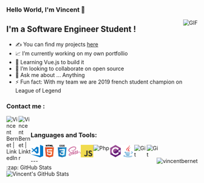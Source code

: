 ### Hello World, I'm Vincent 👋
 
 <img align="right" alt="GIF" src="https://miro.medium.com/max/2400/1*CgjvOHqRTMXw2i8m7Mdo0w.gif" height="350" />


## I'm a Software Engineer Student !
- ✍ You can find my projects [here]
- 📈 I’m currently working on my own portfollio
- 🌱 Learning Vue.js to build it 
- 👯 I’m looking to collaborate on open source
- 💬 Ask me about ... Anything
- ⚡ Fun fact: With my team we are 2019 french student champion on League of Legend


### Contact me :
[<img align="left" alt="Vincent Bernet | LinkedIn" width="32px" src="https://cdn.jsdelivr.net/npm/simple-icons@v4/icons/linkedin.svg" />][linkedin]
[<img align="left" alt="Vincent Bernet | Linktr" width="32px" src="https://img.icons8.com/color/48/000000/linktree.svg"/>][linktr]

<br />


### Languages and Tools:

[<img align="left" alt="Visual Studio Code" width="33px" src="https://raw.githubusercontent.com/github/explore/80688e429a7d4ef2fca1e82350fe8e3517d3494d/topics/visual-studio-code/visual-studio-code.png" />][Temporary]
[<img align="left" alt="HTML5" width="33px" src="https://raw.githubusercontent.com/github/explore/80688e429a7d4ef2fca1e82350fe8e3517d3494d/topics/html/html.png" />][Temporary]
[<img align="left" alt="CSS3" width="33px" src="https://raw.githubusercontent.com/github/explore/80688e429a7d4ef2fca1e82350fe8e3517d3494d/topics/css/css.png" />][Temporary]
[<img align ="left" alt="Sass" width="33px" src="https://raw.githubusercontent.com/devicons/devicon/master/icons/sass/sass-original.svg" />][Temporary]
[<img align="left" alt="JavaScript" width="33px" src="https://raw.githubusercontent.com/github/explore/80688e429a7d4ef2fca1e82350fe8e3517d3494d/topics/javascript/javascript.png" />][Temporary]

[<img align="left" alt="Php" height="33" src="https://seeklogo.com/images/P/php-logo-ADE513E748-seeklogo.com.png">][Temporary]
[<img align="left" alt="C#" width="33" src="https://raw.githubusercontent.com/devicons/devicon/master/icons/csharp/csharp-original.svg" />][Temporary]
[<img align ="left" alt="Java" width="33px" src="https://raw.githubusercontent.com/devicons/devicon/master/icons/java/java-original.svg" />][Temporary]
[<img align ="left" alt="Git" width="33px" src="https://www.vectorlogo.zone/logos/git-scm/git-scm-icon.svg" />][Temporary]
[<img align ="left" alt="Git" width="33px" src="https://simpleicons.org/icons/github.svg" />][Temporary]
<img align="right" src="https://komarev.com/ghpvc/?username=vincentbernet&label=Profile%20views&color=0e75b6&style=flat" alt="vincentbernet" />



<br />
<br />
---
 
<detail>
  <summary>:zap: GitHub Stats</summary>

  <img align="left" alt="Vincent's GitHub Stats" src="https://github-readme-stats.vercel.app/api?username=VincentBernet&show_icons=true&hide_border=true&theme=merko" />

</detail>




[Temporary]: https://github.com/VincentBernet
[here]: https://github.com/VincentBernet?tab=repositories
[linktr]: https://linktr.ee/VincentBernet
[linkedin]: https://www.linkedin.com/in/vincent-bernet-028a64193/

